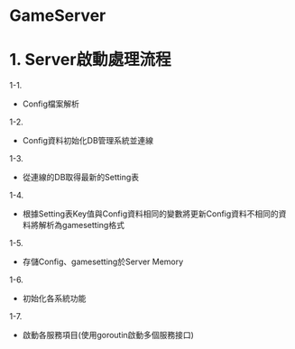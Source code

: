 # GameServer

# 1. Server啟動處理流程

1-1.
  - Config檔案解析

1-2.
- Config資料初始化DB管理系統並連線

1-3.
- 從連線的DB取得最新的Setting表

1-4.
- 根據Setting表Key值與Config資料相同的變數將更新Config資料不相同的資料將解析為gamesetting格式

1-5.
- 存儲Config、gamesetting於Server Memory

1-6.
- 初始化各系統功能

1-7.
- 啟動各服務項目(使用goroutin啟動多個服務接口)
